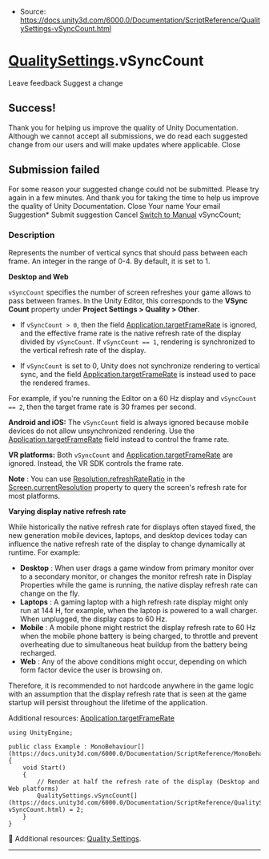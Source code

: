 * Source: https://docs.unity3d.com/6000.0/Documentation/ScriptReference/QualitySettings-vSyncCount.html

#  [QualitySettings](https://docs.unity3d.com/6000.0/Documentation/ScriptReference/QualitySettings.html).vSyncCount
Leave feedback
Suggest a change
## Success!
Thank you for helping us improve the quality of Unity Documentation. Although we cannot accept all submissions, we do read each suggested change from our users and will make updates where applicable.
Close
## Submission failed
For some reason your suggested change could not be submitted. Please <a>try again</a> in a few minutes. And thank you for taking the time to help us improve the quality of Unity Documentation.
Close
Your name Your email Suggestion* Submit suggestion
Cancel
[Switch to Manual](https://docs.unity3d.com/6000.0/Documentation/Manual/class-QualitySettings.html "Go to QualitySettings Component in the Manual")
vSyncCount; 
### Description
Represents the number of vertical syncs that should pass between each frame.
An integer in the range of 0-4. By default, it is set to 1.  
  
**Desktop and Web**  
  
`vSyncCount` specifies the number of screen refreshes your game allows to pass between frames. In the Unity Editor, this corresponds to the **VSync Count** property under **Project Settings > Quality > Other**.  
  
- If `vSyncCount > 0`, then the field [Application.targetFrameRate](https://docs.unity3d.com/6000.0/Documentation/ScriptReference/Application-targetFrameRate.html) is ignored, and the effective frame rate is the native refresh rate of the display divided by `vSyncCount`. If `vSyncCount == 1`, rendering is synchronized to the vertical refresh rate of the display.  
  
- If `vSyncCount` is set to 0, Unity does not synchronize rendering to vertical sync, and the field [Application.targetFrameRate](https://docs.unity3d.com/6000.0/Documentation/ScriptReference/Application-targetFrameRate.html) is instead used to pace the rendered frames.  
  
For example, if you're running the Editor on a 60 Hz display and `vSyncCount == 2`, then the target frame rate is 30 frames per second.  
  
**Android and iOS:** The `vSyncCount` field is always ignored because mobile devices do not allow unsynchronized rendering. Use the [Application.targetFrameRate](https://docs.unity3d.com/6000.0/Documentation/ScriptReference/Application-targetFrameRate.html) field instead to control the frame rate.  
  
**VR platforms:** Both `vSyncCount` and [Application.targetFrameRate](https://docs.unity3d.com/6000.0/Documentation/ScriptReference/Application-targetFrameRate.html) are ignored. Instead, the VR SDK controls the frame rate.   
  
**Note** : You can use [Resolution.refreshRateRatio](https://docs.unity3d.com/6000.0/Documentation/ScriptReference/Resolution-refreshRateRatio.html) in the [Screen.currentResolution](https://docs.unity3d.com/6000.0/Documentation/ScriptReference/Screen-currentResolution.html) property to query the screen's refresh rate for most platforms.  
  
**Varying display native refresh rate**  
  
While historically the native refresh rate for displays often stayed fixed, the new generation mobile devices, laptops, and desktop devices today can influence the native refresh rate of the display to change dynamically at runtime. For example: 
  * **Desktop** : When user drags a game window from primary monitor over to a secondary monitor, or changes the monitor refresh rate in Display Properties while the game is running, the native display refresh rate can change on the fly.
  * **Laptops** : A gaming laptop with a high refresh rate display might only run at 144 H, for example, when the laptop is powered to a wall charger. When unplugged, the display caps to 60 Hz.
  * **Mobile** : A mobile phone might restrict the display refresh rate to 60 Hz when the mobile phone battery is being charged, to throttle and prevent overheating due to simultaneous heat buildup from the battery being recharged.
  * **Web** : Any of the above conditions might occur, depending on which form factor device the user is browsing on.


Therefore, it is recommended to not hardcode anywhere in the game logic with an assumption that the display refresh rate that is seen at the game startup will persist throughout the lifetime of the application.  
  
Additional resources: [Application.targetFrameRate](https://docs.unity3d.com/6000.0/Documentation/ScriptReference/Application-targetFrameRate.html)
```
using UnityEngine;  
  
public class Example : MonoBehaviour[](https://docs.unity3d.com/6000.0/Documentation/ScriptReference/MonoBehaviour.html)
{
    void Start()
    {
        // Render at half the refresh rate of the display (Desktop and Web platforms)
        QualitySettings.vSyncCount[](https://docs.unity3d.com/6000.0/Documentation/ScriptReference/QualitySettings-vSyncCount.html) = 2;
    }
}

```

Additional resources: [Quality Settings](https://docs.unity3d.com/6000.0/Documentation/Manual/class-QualitySettings.html).
* * *
